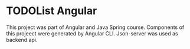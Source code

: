 # TODOList Angular

This project was part of Angular and Java Spring course.
Components of this projeect were generated by Angular CLI.
Json-server was used as backend api.
